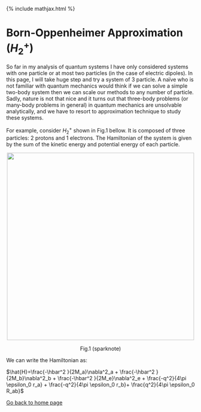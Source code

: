 {% include mathjax.html %}

# Born-Oppenheimer Approximation ($H_2^+$)

So far in my analysis of quantum systems I have only considered systems with one particle or at most two particles (in the case of electric dipoles). In this page, I will take huge step and try a system of 3 particle. A naïve who is not familiar with quantum mechanics would think if we can solve a simple two-body system then we can scale our methods to any number of particle. Sadly, nature is not that nice and it turns out that three-body problems (or many-body problems in general) in quantum mechanics are unsolvable analytically, and we have to resort to approximation technique to study these systems.   

For example, consider $H_2^+$ shown in Fig.1 bellow. It is composed of three particles: 2 protons and 1 electrons. The Hamiltonian of the system is given by the sum of the kinetic energy and potential energy of each particle.

<p align="center"><img src="https://user-images.githubusercontent.com/35305574/38473469-79e4be14-3b5e-11e8-8c9e-887bc297ffff.jpg" width="500"></p>
<p align="center">Fig.1 (sparknote)</p>

We can write the Hamiltonian as:

$\hat{H}=\frac{-\hbar^2 }{2M_a}\nabla^2_a + \frac{-\hbar^2 }{2M_b}\nabla^2_b + \frac{-\hbar^2 }{2M_e}\nabla^2_e + \frac{-q^2}{4\pi \epsilon_0 r_a} + \frac{-q^2}{4\pi \epsilon_0 r_b}+ \frac{q^2}{4\pi \epsilon_0 R_ab}$



[Go back to home page](/README.md)


